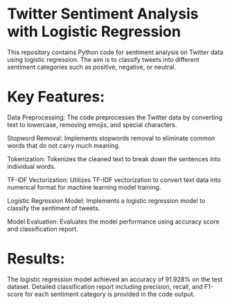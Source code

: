 # <span style="font-size:larger;">Twitter Sentiment Analysis with Logistic Regression</span>

This repository contains Python code for sentiment analysis on Twitter data using logistic regression. The aim is to classify tweets into different sentiment categories such as positive, negative, or neutral.

# <span style="font-size:larger;">Key Features:</span>
Data Preprocessing:
The code preprocesses the Twitter data by converting text to lowercase, removing emojis, and special characters.

Stopword Removal:
Implements stopwords removal to eliminate common words that do not carry much meaning.

Tokenization:
Tokenizes the cleaned text to break down the sentences into individual words.

TF-IDF Vectorization:
Utilizes TF-IDF vectorization to convert text data into numerical format for machine learning model training.

Logistic Regression Model:
Implements a logistic regression model to classify the sentiment of tweets.

Model Evaluation:
Evaluates the model performance using accuracy score and classification report.


# <span style="font-size:larger;">Results:</span>
The logistic regression model achieved an accuracy of 91.928% on the test dataset. Detailed classification report including precision, recall, and F1-score for each sentiment category is provided in the code output.

